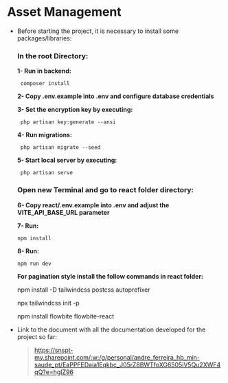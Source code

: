 # Asset Management

-   Before starting the project, it is necessary to install some packages/libraries:

    ### In the root Directory:
    
       **1- Run in backend:**

         composer install
        
      **2- Copy .env.example into .env and configure database credentials**

      **3- Set the encryption key by executing:**

         php artisan key:generate --ansi

       **4- Run migrations:**

         php artisan migrate --seed

     **5- Start local server by executing:**

         php artisan serve
        
        

    ### Open new Terminal and go to **react** folder directory:
    
     **6- Copy react/.env.example into .env and adjust the VITE_API_BASE_URL parameter**

     **7- Run:**

        npm install
    
     **8- Run:**

        npm run dev
      
      **For pagination style install the follow commands in react folder:**

      npm install -D tailwindcss postcss autoprefixer

      npx tailwindcss init -p

      npm install flowbite flowbite-react


-   Link to the document with all the documentation developed for the project so far:
    > https://snspt-my.sharepoint.com/:w:/g/personal/andre_ferreira_hb_min-saude_pt/EaPPFEDaia1Eqkbc_J05rZ8BWTfoXG6505iV5Qu2XWF4qQ?e=hgIZ96
